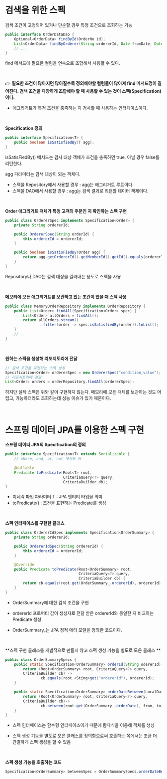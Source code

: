# 검색을 위한 스펙

검색 조건이 고정되어 있거나 단순할 경우 특정 조건으로 조회하는 기능

~~~java
public interface OrderDataDao {
    Optional<OrderData> findById(OrderNo id);
    List<OrderData> findByOrderer(String ordererId, Date fromDate, Date toDate);
    // ...
}
~~~

find 메서드에 필요한 컬럼을 연속으로 조합해서 사용할 수 있다.

<br>

👉 **필요한 조건이 많아지면 많아질수록 정의해야할 컬럼들이 많아져 find 메서드명이 길어진다. 검색 조건을 다양하게 조합해야 할 때 사용할 수 있는 것이 스펙(Specification)이다.**

- 애그리거트가 특정 조건을 충족하는 지 검사할 때 사용하는 인터페이스이다.

<br>

**Specification 정의** 

~~~java
public interface Specification<T> {
    public boolean isSatisfiedBy(T agg);
}
~~~

isSatisFiedBy() 메서드는 검사 대상 객체가 조건을 충족하면 true, 아닐 경우 false를 리턴한다.

agg 파라미터는 검색 대상이 되는 객체다.

- 스펙을 Repository에서 사용할 경우 : agg는 애그리거트 루트이다.
- 스펙을 DAO에서 사용할 경우 : agg는 검색 결과로 리턴할 데이터 객체이다.

<br>

**Order 애그리거트 객체가 특정 고객의 주문인 지 확인하는 스펙 구현**

~~~java
public class OrdererSpec implements Specification<Order> {
    private String ordererId;

    public OrdererSpec(String orderId) {
        this.ordererId = ordererId;
    }

    public boolean isSatisFiedBy(Order agg) {
        return agg.getOrdererId().getMemberId().getId().equals(ordererId);
    }
}
~~~

Repository나 DAO는 검색 대상을 걸러내는 용도로 스펙을 사용

<br>

**메모리에 모든 애그리거트를 보관하고 있는 조건이 있을 때 스펙 사용**

~~~java
public class MemoryOrderRepository implements OrderRepository {
    public List<Order> findAll(Specification<Order> spec) {
        List<Order> allOrders = findAll();
        return allOrders.stream()
                .filter(order -> spec.isSatisfiedBy(order)).toList();
    }
    // ...
}
~~~

<br>

**원하는 스펙을 생성해 리포지토리에 전달**

~~~java
// 검색 조건을 표현하는 스펙 생성
Specification<Order> ordererSpec = new OrdererSpec("condition_value");
// 리포지토리에 전달
List<Order> orders = orderRepository.findAll(ordererSpec);
~~~

하지만 실제 스펙은 위와 같이 구현하지 않는다. 메모리에 모든 객체를 보관하는 것도 어렵고, 가능하더라도 조회하는데 성능 이슈가 있기 때문이다.

<br>

# 스프링 데이터 JPA를 이용한 스펙 구현

**스프링 데이터 JPA의 Specification의 정의**

~~~java
public interface Specification<T> extends Serializable {
    // where, and, or, not 메서드 등
    
    @Nullable
    Predicate toPredicate(Root<T> root,
                          CriteriaQuery<?> query,
                          CriteriaBuilder db);
}
~~~

- 지네릭 파입 파라미터 T : JPA 엔티티 타입을 의미
- toPredicate() : 조건을 표현하는 Predicate를 생성

<br>

**스펙 인터페이스를 구현한 클래스**

~~~java
public class OrdererIdSpec implements Specification<OrderSummary> {
    private String ordererId;

    public OrdererIdSpec(String ordererId) {
        this.ordererId = ordererId;
    }

    @Override
    public Predicate toPredicate(Root<OrderSummary> root,
                                 CriteriaQuery<?> query,
                                 CriteriaBuilder cb) {
        return cb.eqauls(root.get(OrderSummary_.ordererId), ordererId);
    }
}
~~~

- OrderSummary에 대한 검색 조건을 구현

- ordererId 프로퍼티 값이 생성자로 전달 받은 ordererId와 동일한 지 비교하는 Predicate 생성

- OrderSummary_는 JPA 정적 메타 모델을 정의한 코드이다.

<br>

**스펙 구현 클래스를 개별적으로 만들지 않고 스펙 생성 기능을 별도로 모은 클래스 **

~~~java
public class OrderSummarySpecs {
    public static Specification<OrderSummary> orderId(String odererId) {
        return (Root<OrderSummary> root, CriteriaQuery<?> query,
        CriteriaBuilder cb) ->
                cb.equals(root.<Sting>get("ordererId"), ordererId);
    }

    public static Specification<OrderSummary> orderDateBetween(LocalDateTime from, LocalDateTime to) {
        return (Root<OrderSummary> root, CriteriaQuery<?> query,
        CriteriaBuilder cb)->
                cb.between(root.get(OrderSummary_.orderDate), from, to);
    }
}
~~~

- 스펙 인터페이스는 함수형 인터페이스이기 때문에 람다식을 이용해 객체를 생성

- 스펙 생성 기능을 별도로 모은 클래스를 정의함으로써 호출하는 쪽에서는 조금 더 간결하게 스펙 생성을 할 수 있음

<br>

**스펙 생성 기능을 호출하는 코드**

~~~java
Specification<OrderSummary> betweenSpec = OrderSummarySpecs.orderDateBetween(from, to);
~~~

